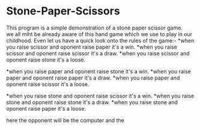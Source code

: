 # Stone-Paper-Scissors
This program is a simple demonstration of a stone paper scissor game.<br>
we all miht be already aware of this hand game which we use to play in our childhood. Even let us have a quick look onto the rules of the game:-
 *when you raise scissor and oponent raise paper it's a win.
 *when you raise scissor and oponent raise scissor it's a draw.
 *when you raise scissor and oponent raise stone it's a loose.
 
 *when you raise paper and oponent raise stone it's a win.
 *when you raise paper and oponent raise paper it's a draw.
 *when you raise paper and oponent raise scissor it's a loose.
 
 *when you raise stone and oponent raise scissor it's a win.
 *when you raise stone and oponent raise stone it's a draw.
 *when you raise stone and oponent raise paper it's a loose.
 
 here the opponent will be the computer and the 
